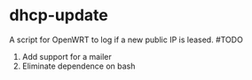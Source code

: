 # dhcp-update
A script for OpenWRT to log if a new public IP is leased.
#TODO
1. Add support for a mailer
2. Eliminate dependence on bash
